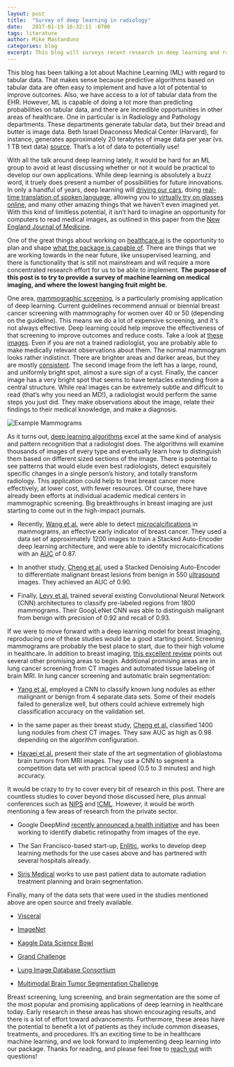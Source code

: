 ```yaml
---
layout: post
title:  "Survey of deep learning in radiology"
date:   2017-01-19 16:32:11 -0700
tags: literature
author: Mike Mastanduno
categories: blog
excerpt: This blog will surveys recent research in deep learning and radiology.
---
```


This blog has been talking a lot about Machine Learning (ML) with regard to tabular data. That makes sense because predictive algorithms based on tabular data are often easy to implement and have a lot of potential to improve outcomes. Also, we have access to a lot of tabular data from the EHR.  However, ML is capable of doing a lot more than predicting probabilities on tabular data, and there are incredible opportunities in other areas of healthcare. One in particular is in Radiology and Pathology departments. These departments generate tabular data, but their bread and butter is image data. Beth Israel Deaconess Medical Center (Harvard), for instance, generates approximately 20 terabytes of image data per year (vs. 1 TB text data) [source](http://geekdoctor.blogspot.com/2011/04/cost-of-storing-patient-records.html). That’s a lot of data to potentially use!


With all the talk around deep learning lately, it would be hard for an ML group to avoid at least discussing whether or not it would be practical to develop our own applications. While deep learning is absolutely a buzz word, it truely does present a number of possibilities for future innovations. In only a handful of years, deep learning will [driving our cars](https://www.tesla.com/autopilot), doing [real-time translation of spoken language](http://www.nytimes.com/2016/12/14/magazine/the-great-ai-awakening.html?smid=pl-share&_r=0), allowing you to [virtually try on glasses online](https://www.ditto.com/), and many other amazing things that we haven’t even imagined yet. With this kind of limitless potential, it isn’t hard to imagine an opportunity for computers to read medical images, as outlined in this paper from the [New England Journal of Medicine](http://www.nejm.org/doi/full/10.1056/NEJMp1606181).


One of the great things about working on [healthcare.ai](http://healthcare.ai) is the opportunity to plan and shape [what the package is capable of](http://healthcare.ai/blog/2016/12/21/which-algorithms-are-in-healthcareai/). There are things that we are working towards in the near future, like unsupervised learning, and there is functionality that is still not mainstream and will require a more concentrated research effort for us to be able to implement. **The purpose of this post is to try to provide a survey of machine learning on medical imaging, and where the lowest hanging fruit might be.**


One area, [mammographic screening](https://www.cancer.gov/types/breast/mammograms-fact-sheet#q1), is a particularly promising application of deep learning. Current guidelines recommend annual or biennial breast cancer screening with mammography for women over 40 or 50 (depending on the guideline). This means we do a lot of expensive screening, and it's not always effective. Deep learning could help improve the effectiveness of that screening to improve outcomes and reduce costs. Take a look at [these images](http://ashevillegynecologywellness.com/wp-content/uploads/2016/05/MammoGram-Seriesshow.jpg). Even if you are not a trained radiologist, you are probably able to make medically relevant observations about them. The normal mammogram looks rather indistinct. There are brighter areas and darker areas, but they are mostly [consistent](http://www.facingourrisk.org/our-role-and-impact/advocacy/documents/breast-screening-comparison-chart.pdf). The second image from the left has a large, round, and uniformly bright spot, almost a sure sign of a cyst. Finally, the cancer image has a very bright spot that seems to have tentacles extending from a central structure. While real images can be extremely subtle and difficult to read (that’s why you need an MD!), a radiologist would perform the same steps you just did. They make observations about the image, relate their findings to their medical knowledge, and make a diagnosis.


![Example Mammograms](/assets/radPost_mammo.png)


As it turns out, [deep learning algorithms](http://www.nature.com/nature/journal/v521/n7553/full/nature14539.html) excel at the same kind of analysis and pattern recognition that a radiologist does. The algorithms will examine thousands of images of every type and eventually learn how to distinguish them based on different sized sections of the image. There is potential to see patterns that would elude even best radiologists, detect exquisitely specific changes in a single person’s history, and totally transform radiology. This application could help to treat breast cancer more effectively, at lower cost, with fewer resources.
Of course, there have already been efforts at individual academic medical centers in mammographic screening. Big breakthroughs in breast imaging are just starting to come out in the high-impact journals.

- Recently, [Wang et al.][1] were able to detect [microcalcifications](http://www.mayoclinic.org/symptoms/breast-calcifications/basics/definition/sym-20050834) in mammograms, an effective early indicator of breast cancer. They used a data set of approximately 1200 images to train a Stacked Auto-Encoder deep learning architecture, and were able to identify microcalcifications with an [AUC](http://healthcare.ai/blog/2016/12/15/model-evaluation-using-roc-curves/) of 0.87.

- In another study, [Cheng et al.](http://www.nature.com/articles/srep24454) used a Stacked Denoising Auto-Encoder to differentiate malignant breast lesions from benign in 550 [ultrasound](http://www.cancer.org/cancer/breast-cancer/screening-tests-and-early-detection/breast-ultrasound.html) images. They achieved an AUC of 0.90.

- Finally, [Levy et al.](https://arxiv.org/abs/1612.00542) trained several existing Convolutional Neural Network (CNN) architectures to classify pre-labeled regions from 1800 mammograms. Their GoogLeNet CNN was able to distinguish malignant from benign with precision of 0.92 and recall of 0.93.


If we were to move forward with a deep learning model for breast imaging, reproducing one of these studies would be a good starting point. Screening mammograms are probably the best place to start, due to their high volume in healthcare. In addition to breast imaging, [this excellent review](http://ieeexplore.ieee.org/stamp/stamp.jsp?arnumber=7463094) points out several other promising areas to begin. Additional promising areas are in lung cancer screening from CT images and automated tissue labeling of brain MRI. In lung cancer screening and automatic brain segmentation:

- [Yang et al.](https://arxiv.org/ftp/arxiv/papers/1611/1611.06651.pdf) employed a CNN to classify known lung nodules as either malignant or benign from 4 separate data sets. Some of their models failed to generalize well, but others could achieve extremely high classification accuracy on the validation set. 

- In the same paper as their breast study, [Cheng et al.](http://www.nature.com/articles/srep24454) classified 1400 lung nodules from chest CT images. They saw AUC as high as 0.98 depending on the algorithm configuration.

- [Havaei et al.](http://www.sciencedirect.com/science/article/pii/S1361841516300330) present their state of the art segmentation of glioblastoma brain tumors from MRI images. They use a CNN to segment a competition data set with practical speed (0.5 to 3 minutes) and high accuracy. 


It would be crazy to try to cover every bit of research in this post. There are countless studies to cover beyond those discussed here, plus annual conferences such as [NIPS](https://nips.cc/) and [ICML](https://2017.icml.cc/). However, it would be worth mentioning a few areas of research from the private sector.

-	Google DeepMind [recently announced a health initiative](https://deepmind.com/applied/deepmind-health/) and has been working to identify diabetic retinopathy from images of the eye. 

-	The San Francisco-based start-up, [Enlitic](http://www.enlitic.com/), works to develop deep learning methods for the use cases above and has partnered with several hospitals already.

-	[Siris Medical](http://siris-medical.com/) works to use past patient data to automate radiation treatment planning and brain segmentation. 


Finally, many of the data sets that were used in the studies mentioned above are open source and freely available.  

- [Visceral](http://www.visceral.eu/)

- [ImageNet](http://image-net.org/)

- [Kaggle Data Science Bowl](https://www.kaggle.com/c/data-science-bowl-2017)

- [Grand Challenge](https://grand-challenge.org/All_Challenges/)

- [Lung Image Database Consortium](https://imaging.cancer.gov/programsandresources/informationsystems/lidc)

- [Multimodal Brain Tumor Segmentation Challenge](http://braintumorsegmentation.org/)


Breast screening, lung screening, and brain segmentation are the some of the most popular and promising applications of deep learning in healthcare today. Early research in these areas has shown encouraging results, and there is a lot of effort toward advancements. Furthermore, these areas have the potential to benefit a lot of patients as they include common diseases, treatments, and procedures. It’s an exciting time to be in healthcare machine learning, and we look forward to implementing deep learning into our package.   Thanks for reading, and please feel free to [reach out](http://healthcare.ai/contact) with questions!


[1]:http://www.nature.com/articles/srep27327